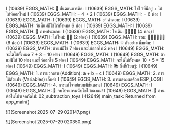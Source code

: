 I (10639) EGGS_MATH: 🧮 ขั้นตอนการคิด:
I (10639) EGGS_MATH:    ไข่ไก่ที่มีอยู่ + ไข่ไก่ที่ออกใหม่
I (10639) EGGS_MATH:    = 4 + 2
I (10639) EGGS_MATH:    = 6 ฟอง
I (10639) EGGS_MATH: 
I (10639) EGGS_MATH: ✅ คำตอบ:
I (10639) EGGS_MATH:    วันนี้แม่มีไข่ไก่ทั้งหมด 6 ฟอง
I (10639) EGGS_MATH:
I (10639) EGGS_MATH: 🎨 ภาพประกอบ:
I (10639) EGGS_MATH:    ไข่เดิม: 🥚🥚🥚🥚 (4 ฟอง)
I (10639) EGGS_MATH:    ไข่ใหม่: 🥚🥚 (2 ฟอง)
I (10639) EGGS_MATH:    รวม:    🥚🥚🥚🥚🥚🥚 (6 ฟอง)
I (10639) EGGS_MATH:
I (10639) EGGS_MATH: 💡 ตัวอย่างเพิ่มเติม:
I (10639) EGGS_MATH:    ถ้าแม่มีไข่ 7 ฟอง และไก่ออกไข่ 3 ฟอง
I (10649) EGGS_MATH:    จะได้ไข่ทั้งหมด 7 + 3 = 10 ฟอง
I (10649) EGGS_MATH:
I (10649) EGGS_MATH:    ถ้าแม่มีไข่ 10 ฟอง และไก่ออกไข่ 5 ฟอง
I (10649) EGGS_MATH:    จะได้ไข่ทั้งหมด 10 + 5 = 15 ฟอง
I (10649) EGGS_MATH:
I (10649) EGGS_MATH: 📚 สิ่งที่เรียนรู้:
I (10649) EGGS_MATH:    1. การบวกเลข (Addition): a + b = c
I (10649) EGGS_MATH:    2. การใช้ตัวแปร (Variables) เก็บค่า
I (10649) EGGS_MATH:    3. การแสดงผลด้วย ESP_LOGI
I (10649) EGGS_MATH:    4. การแก้โจทย์แบบมีขั้นตอน
I (10649) EGGS_MATH:
I (10649) EGGS_MATH: 🎉 จบโปรแกรมนับไข่ไก่ของแม่!
I (10649) EGGS_MATH: 📖 อ่านต่อในโปรเจคถัดไป: 02_subtraction_toys
I (12649) main_task: Returned from app_main()

![](Screenshot 2025-07-29 020147.png)

![](Screenshot 2025-07-29 020350.png)

